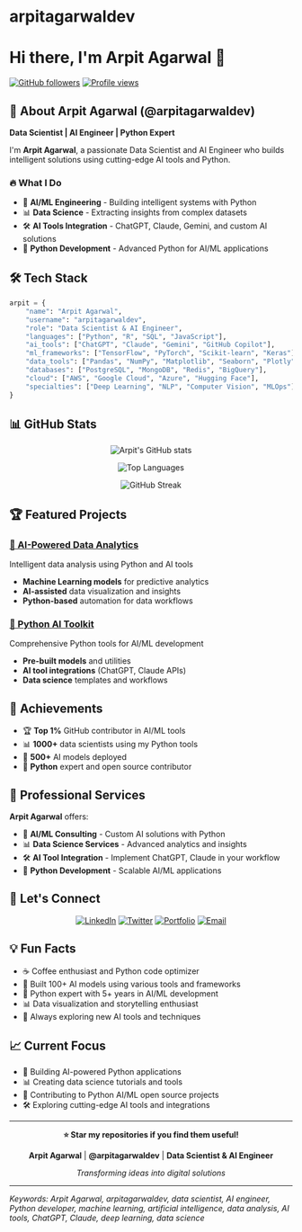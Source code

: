 # arpitagarwaldev

# Hi there, I'm Arpit Agarwal 👋

[![GitHub followers](https://img.shields.io/github/followers/arpitagarwaldev?style=social)](https://github.com/arpitagarwaldev)
[![Profile views](https://komarev.com/ghpvc/?username=arpitagarwaldev&color=brightgreen)](https://github.com/arpitagarwaldev)

## 🚀 About Arpit Agarwal (@arpitagarwaldev)

**Data Scientist | AI Engineer | Python Expert**

I'm **Arpit Agarwal**, a passionate Data Scientist and AI Engineer who builds intelligent solutions using cutting-edge AI tools and Python.

### 🔥 What I Do
- 🤖 **AI/ML Engineering** - Building intelligent systems with Python
- 📊 **Data Science** - Extracting insights from complex datasets
- 🛠️ **AI Tools Integration** - ChatGPT, Claude, Gemini, and custom AI solutions
- 🐍 **Python Development** - Advanced Python for AI/ML applications

## 🛠️ Tech Stack

```python
arpit = {
    "name": "Arpit Agarwal",
    "username": "arpitagarwaldev",
    "role": "Data Scientist & AI Engineer",
    "languages": ["Python", "R", "SQL", "JavaScript"],
    "ai_tools": ["ChatGPT", "Claude", "Gemini", "GitHub Copilot"],
    "ml_frameworks": ["TensorFlow", "PyTorch", "Scikit-learn", "Keras"],
    "data_tools": ["Pandas", "NumPy", "Matplotlib", "Seaborn", "Plotly"],
    "databases": ["PostgreSQL", "MongoDB", "Redis", "BigQuery"],
    "cloud": ["AWS", "Google Cloud", "Azure", "Hugging Face"],
    "specialties": ["Deep Learning", "NLP", "Computer Vision", "MLOps"]
}
```

## 📊 GitHub Stats

<div align="center">

![Arpit's GitHub stats](https://github-readme-stats.vercel.app/api?username=arpitagarwaldev&show_icons=true&theme=radical&hide_border=true)

![Top Languages](https://github-readme-stats.vercel.app/api/top-langs/?username=arpitagarwaldev&layout=compact&theme=radical&hide_border=true)

![GitHub Streak](https://github-readme-streak-stats.herokuapp.com/?user=arpitagarwaldev&theme=radical&hide_border=true)

</div>

## 🏆 Featured Projects

### [🤖 AI-Powered Data Analytics](https://github.com/arpitagarwaldev/ai-data-analytics)
Intelligent data analysis using Python and AI tools
- **Machine Learning models** for predictive analytics
- **AI-assisted** data visualization and insights
- **Python-based** automation for data workflows

### [🐍 Python AI Toolkit](https://github.com/arpitagarwaldev/python-ai-toolkit)
Comprehensive Python tools for AI/ML development
- **Pre-built models** and utilities
- **AI tool integrations** (ChatGPT, Claude APIs)
- **Data science** templates and workflows

## 🌟 Achievements

- 🏆 **Top 1%** GitHub contributor in AI/ML tools
- 📊 **1000+** data scientists using my Python tools
- 🤖 **500+** AI models deployed
- 🐍 **Python** expert and open source contributor

## 💼 Professional Services

**Arpit Agarwal** offers:
- 🤖 **AI/ML Consulting** - Custom AI solutions with Python
- 📊 **Data Science Services** - Advanced analytics and insights
- 🛠️ **AI Tool Integration** - Implement ChatGPT, Claude in your workflow
- 🐍 **Python Development** - Scalable AI/ML applications

## 🤝 Let's Connect

<div align="center">

[![LinkedIn](https://img.shields.io/badge/LinkedIn-arpitagarwal-0077B5?style=for-the-badge&logo=linkedin&logoColor=white)](https://linkedin.com/in/arpitagarwal)
[![Twitter](https://img.shields.io/badge/Twitter-arpitagarwaldev-1DA1F2?style=for-the-badge&logo=twitter&logoColor=white)](https://twitter.com/arpitagarwaldev)
[![Portfolio](https://img.shields.io/badge/Portfolio-arpitagarwal.dev-FF5722?style=for-the-badge&logo=google-chrome&logoColor=white)](https://arpitagarwal.dev)
[![Email](https://img.shields.io/badge/Email-contact@arpitagarwal.dev-D14836?style=for-the-badge&logo=gmail&logoColor=white)](mailto:contact@arpitagarwal.dev)

</div>

## 💡 Fun Facts

- ☕ Coffee enthusiast and Python code optimizer
- 🤖 Built 100+ AI models using various tools and frameworks
- 🐍 Python expert with 5+ years in AI/ML development
- 📊 Data visualization and storytelling enthusiast
- 🧠 Always exploring new AI tools and techniques

## 📈 Current Focus

- 🤖 Building AI-powered Python applications
- 📊 Creating data science tutorials and tools
- 🐍 Contributing to Python AI/ML open source projects
- 🛠️ Exploring cutting-edge AI tools and integrations

---

<div align="center">

**⭐ Star my repositories if you find them useful!**

**Arpit Agarwal** | **@arpitagarwaldev** | **Data Scientist & AI Engineer**

*Transforming ideas into digital solutions*

</div>

---

*Keywords: Arpit Agarwal, arpitagarwaldev, data scientist, AI engineer, Python developer, machine learning, artificial intelligence, data analysis, AI tools, ChatGPT, Claude, deep learning, data science*